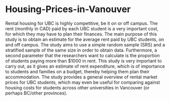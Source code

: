 # Housing-Prices-in-Vanouver

Rental housing for UBC is highly competitive, be it on or off campus. The rent (monthly in CAD) paid by each UBC student is a very important cost, for which they may have to plan their finances. The main purpose of this study is to obtain an estimate for the average rent paid by UBC students, on and off campus. The study aims to use a simple random sample (SRS) and a stratified sample of the same size in order to obtain data. Furthermore, a second parameter that the researchers want to calculate is the proportion of students paying more than \$1000 in rent. This study is very important to carry out, as it gives an estimate of rent expenditure, which is of importance to students and families on a budget, thereby helping them plan their accommodation. The study provides a general overview of rental market prices for UBC students, which may even be useful for comparing against housing costs for students across other universities in Vancouver (or perhaps BC/other provinces).
